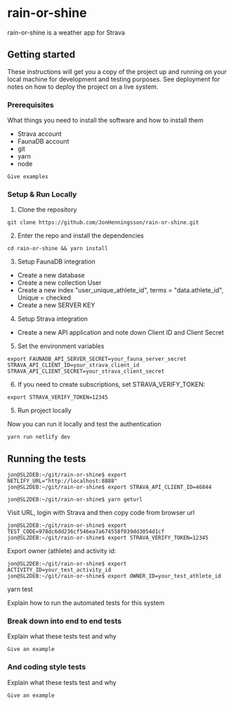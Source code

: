 # rain-or-shine

rain-or-shine is a weather app for Strava

## Getting started

These instructions will get you a copy of the project up and running on your local machine for development and testing purposes. See deployment for notes on how to deploy the project on a live system.

### Prerequisites

What things you need to install the software and how to install them

- Strava account
- FaunaDB account
- git
- yarn
- node

```
Give examples
```

### Setup & Run Locally
1. Clone the repository

```
git clone https://github.com/JonHenningsson/rain-or-shine.git
```

2. Enter the repo and install the dependencies

```
cd rain-or-shine && yarn install
```

3. Setup FaunaDB integration
  - Create a new database
  - Create a new collection User
  - Create a new index "user_unique_athlete_id", terms = "data.athlete_id", Unique = checked
  - Create a new SERVER KEY

4. Setup Strava integration
  - Create a new API application and note down Client ID and Client Secret

5. Set the environment variables
```
export FAUNADB_API_SERVER_SECRET=your_fauna_server_secret STRAVA_API_CLIENT_ID=your_strava_client_id STRAVA_API_CLIENT_SECRET=your_strava_client_secret
```

6. If you need to create subscriptions, set STRAVA_VERIFY_TOKEN:
```
export STRAVA_VERIFY_TOKEN=12345
```

5. Run project locally

Now you can run it locally and test the authentication
```
yarn run netlify dev
```


## Running the tests

```
jon@SL2DEB:~/git/rain-or-shine$ export NETLIFY_URL="http://localhost:8888"
jon@SL2DEB:~/git/rain-or-shine$ export STRAVA_API_CLIENT_ID=46844

jon@SL2DEB:~/git/rain-or-shine$ yarn geturl
```
Visit URL, login with Strava and then copy code from browser url

```
jon@SL2DEB:~/git/rain-or-shine$ export TEST_CODE=978dc6dd236cf546ea7a674558f039dd3054d1cf
jon@SL2DEB:~/git/rain-or-shine$ export STRAVA_VERIFY_TOKEN=12345
```

Export owner (athlete) and activity id:
```
jon@SL2DEB:~/git/rain-or-shine$ export ACTIVITY_ID=your_test_activity_id
jon@SL2DEB:~/git/rain-or-shine$ export OWNER_ID=your_test_athlete_id
```

yarn test




Explain how to run the automated tests for this system

### Break down into end to end tests

Explain what these tests test and why

```
Give an example
```

### And coding style tests

Explain what these tests test and why

```
Give an example
```
